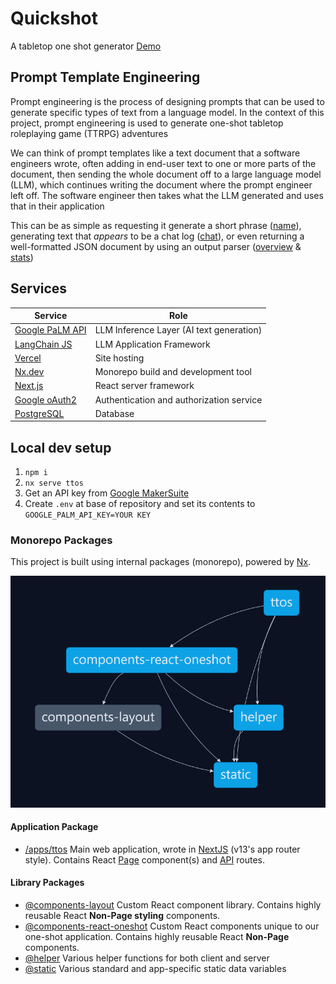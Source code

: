 # Quickshot
A tabletop one shot generator
[Demo](https://tabletop-one-shot.vercel.app/)

## Prompt Template Engineering
Prompt engineering is the process of designing prompts that can be used to generate specific types of text from a language model. In the context of this project, prompt engineering is used to generate one-shot tabletop roleplaying game (TTRPG) adventures

We can think of prompt templates like a text document that a software engineers wrote, often adding in end-user text to one or more parts of the document, then sending the whole document off to a large language model (LLM), which continues writing the document where the prompt engineer left off. The software engineer then takes what the LLM generated and uses that in their application

This can be as simple as requesting it generate a short phrase ([name](apps\ttos\app\api\llm\name\route.ts)), generating text that _appears_ to be a chat log ([chat](apps\ttos\app\api\llm\chat\route.ts)), or even returning a well-formatted JSON document by using an output parser ([overview](apps\ttos\app\api\llm\overview\route.ts) & [stats](apps\ttos\app\api\llm\stats\route.ts))

## Services
|  Service                                                                     | Role |
|---                                                                           |---|
|  [Google PaLM API](https://developers.generativeai.google/products/palm)     | LLM Inference Layer (AI text generation) |
|  [LangChain JS](https://js.langchain.com/docs/get_started/introduction)      | LLM Application Framework |
|  [Vercel](https://vercel.com/)                                               | Site hosting |
|  [Nx.dev](https://nx.dev/)                                                   | Monorepo build and development tool |
|  [Next.js](https://nextjs.org/)                                              | React server framework |
|  [Google oAuth2](https://developers.google.com/identity/protocols/oauth2)    | Authentication and authorization service |
|  [PostgreSQL](https://www.postgresql.org/)                                   | Database |

## Local dev setup
1. `npm i`
2. `nx serve ttos`
3. Get an API key from [Google MakerSuite](https://makersuite.google.com/)
3. Create `.env` at base of repository and set its contents to `GOOGLE_PALM_API_KEY=YOUR KEY`

### Monorepo Packages
This project is built using internal packages (monorepo), powered by [Nx](https://nx.dev).

![package dependency tree](./images-for-gh/packages.png)

#### Application Package
- [/apps/ttos](/apps/ttos) Main web application, wrote in [NextJS](https://nextjs.org/docs) (v13's app router style). Contains React [Page](/apps/ttos/app/) component(s) and [API](/apps/ttos/app/api/) routes.

#### Library Packages
- [@components-layout](/libs/components-layout) Custom React component library. Contains highly reusable React **Non-Page styling** components.
- [@components-react-oneshot](/libs/components-react-oneshot) Custom React components unique to our one-shot application. Contains highly reusable React **Non-Page** components.
- [@helper](/libs/helper) Various helper functions for both client and server
- [@static](/libs/static) Various standard and app-specific static data variables
